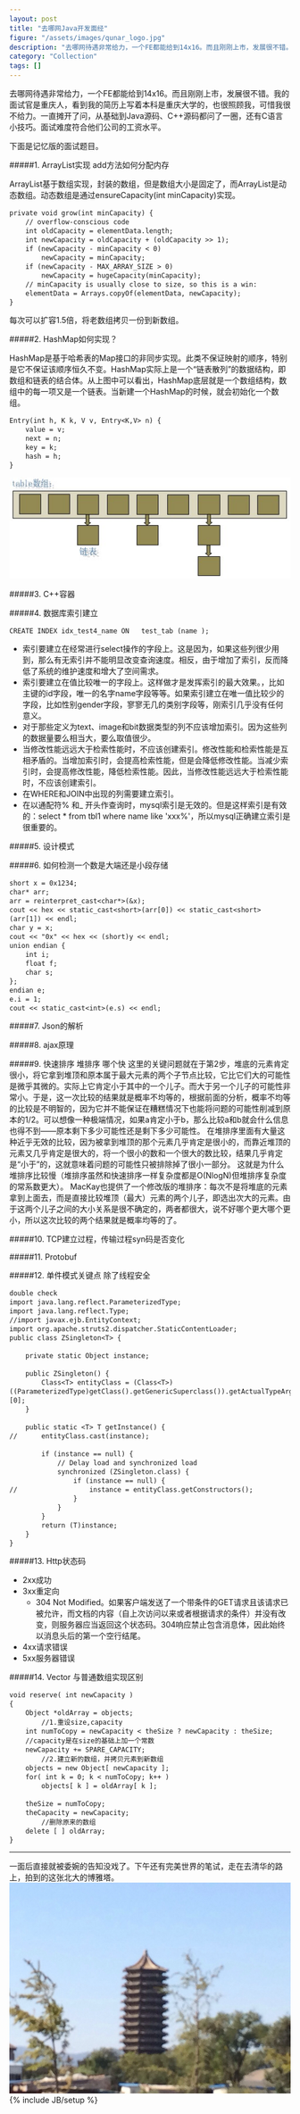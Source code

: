 ```yaml
---
layout: post
title: "去哪网Java开发面经"
figure: "/assets/images/qunar_logo.jpg"
description: "去哪网待遇非常给力，一个FE都能给到14x16。而且刚刚上市，发展很不错。我的面试官是重庆人，看到我的简历上写着本科是重庆大学的，也很照顾我，可惜我很不给力。一直摊开了问，从基础到Java源码、C++源码都问了一圈，还有C语言小技巧。面试难度符合他们公司的工资水平。"
category: "Collection"
tags: []
---
```

去哪网待遇非常给力，一个FE都能给到14x16。而且刚刚上市，发展很不错。我的面试官是重庆人，看到我的简历上写着本科是重庆大学的，也很照顾我，可惜我很不给力。一直摊开了问，从基础到Java源码、C++源码都问了一圈，还有C语言小技巧。面试难度符合他们公司的工资水平。

下面是记忆版的面试题目。

#####1. ArrayList实现 add方法如何分配内存

ArrayList基于数组实现，封装的数组，但是数组大小是固定了，而ArrayList是动态数组。动态数组是通过ensureCapacity(int minCapacity)实现。

    private void grow(int minCapacity) {
        // overflow-conscious code
        int oldCapacity = elementData.length;
        int newCapacity = oldCapacity + (oldCapacity >> 1);
        if (newCapacity - minCapacity < 0)
            newCapacity = minCapacity;
        if (newCapacity - MAX_ARRAY_SIZE > 0)
            newCapacity = hugeCapacity(minCapacity);
        // minCapacity is usually close to size, so this is a win:
        elementData = Arrays.copyOf(elementData, newCapacity);
    }

每次可以扩容1.5倍，将老数组拷贝一份到新数组。


#####2. HashMap如何实现？

HashMap是基于哈希表的Map接口的非同步实现。此类不保证映射的顺序，特别是它不保证该顺序恒久不变。HashMap实际上是一个“链表散列”的数据结构，即数组和链表的结合体。从上图中可以看出，HashMap底层就是一个数组结构，数组中的每一项又是一个链表。当新建一个HashMap的时候，就会初始化一个数组。

    Entry(int h, K k, V v, Entry<K,V> n) {
        value = v;
        next = n;
        key = k;
        hash = h;
    }
![Alt text](/assets/images/post/hashtable_link.png)

#####3. C++容器

#####4. 数据库索引建立

    CREATE INDEX idx_test4_name ON   test_tab (name );
+ 索引要建立在经常进行select操作的字段上。这是因为，如果这些列很少用到，那么有无索引并不能明显改变查询速度。相反，由于增加了索引，反而降低了系统的维护速度和增大了空间需求。
+ 索引要建立在值比较唯一的字段上。这样做才是发挥索引的最大效果。，比如主键的id字段，唯一的名字name字段等等。如果索引建立在唯一值比较少的字段，比如性别gender字段，寥寥无几的类别字段等，刚索引几乎没有任何意义。
+ 对于那些定义为text、image和bit数据类型的列不应该增加索引。因为这些列的数据量要么相当大，要么取值很少。
+ 当修改性能远远大于检索性能时，不应该创建索引。修改性能和检索性能是互相矛盾的。当增加索引时，会提高检索性能，但是会降低修改性能。当减少索引时，会提高修改性能，降低检索性能。因此，当修改性能远远大于检索性能时，不应该创建索引。
+ 在WHERE和JOIN中出现的列需要建立索引。
+ 在以通配符% 和_ 开头作查询时，mysql索引是无效的。但是这样索引是有效的：select * from tbl1 where name like 'xxx%'，所以mysql正确建立索引是很重要的。

#####5. 设计模式

#####6. 如何检测一个数是大端还是小段存储

    short x = 0x1234;
    char* arr;
    arr = reinterpret_cast<char*>(&x);
    cout << hex << static_cast<short>(arr[0]) << static_cast<short>(arr[1]) << endl;
    char y = x;
    cout << "0x" << hex << (short)y << endl;
    union endian {
        int i;
        float f;
        char s;
    };
    endian e;
    e.i = 1;
    cout << static_cast<int>(e.s) << endl;

#####7. Json的解析

#####8. ajax原理

#####9. 快速排序 堆排序 哪个快
这里的关键问题就在于第2步，堆底的元素肯定很小，将它拿到堆顶和原本属于最大元素的两个子节点比较，它比它们大的可能性是微乎其微的。实际上它肯定小于其中的一个儿子。而大于另一个儿子的可能性非常小。于是，这一次比较的结果就是概率不均等的，根据前面的分析，概率不均等的比较是不明智的，因为它并不能保证在糟糕情况下也能将问题的可能性削减到原本的1/2。可以想像一种极端情况，如果a肯定小于b，那么比较a和b就会什么信息也得不到——原本剩下多少可能性还是剩下多少可能性。
在堆排序里面有大量这种近乎无效的比较，因为被拿到堆顶的那个元素几乎肯定是很小的，而靠近堆顶的元素又几乎肯定是很大的，将一个很小的数和一个很大的数比较，结果几乎肯定是“小于”的，这就意味着问题的可能性只被排除掉了很小一部分。
这就是为什么堆排序比较慢（堆排序虽然和快速排序一样复杂度都是O(NlogN)但堆排序复杂度的常系数更大）。
MacKay也提供了一个修改版的堆排序：每次不是将堆底的元素拿到上面去，而是直接比较堆顶（最大）元素的两个儿子，即选出次大的元素。由于这两个儿子之间的大小关系是很不确定的，两者都很大，说不好哪个更大哪个更小，所以这次比较的两个结果就是概率均等的了。

#####10. TCP建立过程，传输过程syn码是否变化

#####11. Protobuf

#####12. 单件模式关键点 除了线程安全

    double check
    import java.lang.reflect.ParameterizedType;
    import java.lang.reflect.Type;
    //import javax.ejb.EntityContext;
    import org.apache.struts2.dispatcher.StaticContentLoader;
    public class ZSingleton<T> {
        
        private static Object instance;
        
        public ZSingleton() {
            Class<T> entityClass = (Class<T>)((ParameterizedType)getClass().getGenericSuperclass()).getActualTypeArguments()[0];
        }
        
        public static <T> T getInstance() {
    //      entityClass.cast(instance);
            
            if (instance == null) {
                // Delay load and synchronized load
                synchronized (ZSingleton.class) {
                    if (instance == null) {
    //                  instance = entityClass.getConstructors();
                    }
                }
            }
            return (T)instance;
        }
    }

#####13. Http状态码
+ 2xx成功
+ 3xx重定向
    + 304 Not Modified。如果客户端发送了一个带条件的GET请求且该请求已被允许，而文档的内容（自上次访问以来或者根据请求的条件）并没有改变，则服务器应当返回这个状态码。304响应禁止包含消息体，因此始终以消息头后的第一个空行结尾。
+ 4xx请求错误
+ 5xx服务器错误

#####14. Vector 与普通数组实现区别

    void reserve( int newCapacity )  
    {  
        Object *oldArray = objects;  
            //1.重设size,capacity  
        int numToCopy = newCapacity < theSize ? newCapacity : theSize;  
        //capacity是在size的基础上加一个常数  
        newCapacity += SPARE_CAPACITY;  
            //2.建立新的数组，并拷贝元素到新数组  
        objects = new Object[ newCapacity ];  
        for( int k = 0; k < numToCopy; k++ )  
            objects[ k ] = oldArray[ k ];  
      
        theSize = numToCopy;  
        theCapacity = newCapacity;  
            //删除原来的数组  
        delete [ ] oldArray;  
    }



---
一面后直接就被委婉的告知没戏了。下午还有完美世界的笔试，走在去清华的路上，拍到的这张北大的博雅塔。
![IMG-THUMBNAIL](/assets/images/博雅塔.JPG)
{% include JB/setup %}
